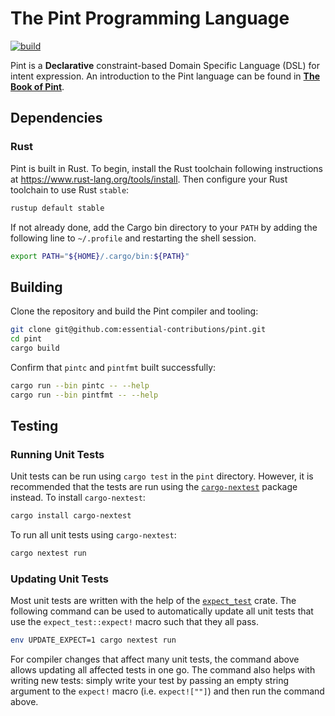 # The Pint Programming Language

[![build](https://github.com/essential-contributions/DSL/actions/workflows/ci.yml/badge.svg)](https://github.com/essential-contributions/DSL/actions/workflows/ci.yml)

Pint is a **Declarative** constraint-based Domain Specific Language (DSL) for intent expression.
An introduction to the Pint language can be found in [**The Book of Pint**](https://essential-contributions.github.io/pint/book/).

## Dependencies

### Rust

Pint is built in Rust. To begin, install the Rust toolchain following instructions at <https://www.rust-lang.org/tools/install>. Then configure your Rust toolchain to use Rust `stable`:

```sh
rustup default stable
```

If not already done, add the Cargo bin directory to your `PATH` by adding the following line to `~/.profile` and restarting the shell session.

```sh
export PATH="${HOME}/.cargo/bin:${PATH}"
```

## Building

Clone the repository and build the Pint compiler and tooling:

```sh
git clone git@github.com:essential-contributions/pint.git
cd pint
cargo build
```

Confirm that `pintc` and `pintfmt` built successfully:

```sh
cargo run --bin pintc -- --help
cargo run --bin pintfmt -- --help
```

## Testing

### Running Unit Tests

Unit tests can be run using `cargo test` in the `pint` directory. However, it is recommended that the tests are run using the [`cargo-nextest`](https://nexte.st/) package instead. To install `cargo-nextest`:

```sh
cargo install cargo-nextest
```

To run all unit tests using `cargo-nextest`:

```sh
cargo nextest run
```

### Updating Unit Tests

Most unit tests are written with the help of the [`expect_test`](https://docs.rs/expect-test/latest/expect_test/) crate. The following command can be used to automatically update all unit tests that use the `expect_test::expect!` macro such that they all pass.

```sh
env UPDATE_EXPECT=1 cargo nextest run
```

For compiler changes that affect many unit tests, the command above allows updating all affected tests in one go. The command also helps with writing new tests: simply write your test by passing an empty string argument to the `expect!` macro (i.e. `expect![""]`) and then run the command above.
